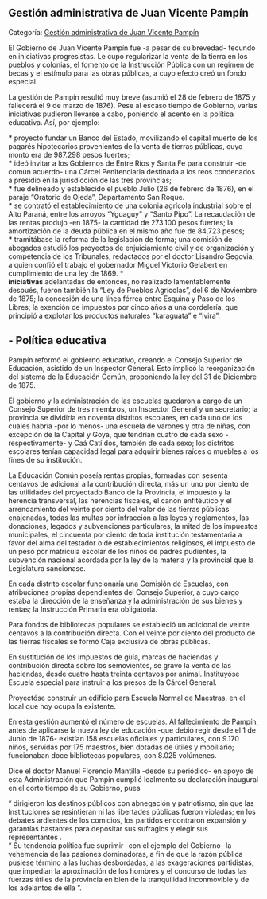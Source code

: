 ## Gestión administrativa de Juan Vicente Pampín

Categoría: [Gestión administrativa de Juan Vicente Pampín](http://descubrircorrientes.com.ar/2012/index.php/4088-corrientes-en-la-familia-argentina-1870-a-la-actualidad/tiempos-de-guerra-civil-1877-1880/juan-vicente-pampin-vigesimotercer-gobernador-constitucional/gestion-administrativa-de-juan-vicente-pampin)

El Gobierno de Juan Vicente Pampín fue -a pesar de su brevedad- fecundo en iniciativas progresistas. Le cupo regularizar la venta de la tierra en los pueblos y colonias, el fomento de la Instrucción Pública con un régimen de becas y el estímulo para las obras públicas, a cuyo efecto creó un fondo especial.

La gestión de Pampín resultó muy breve (asumió el 28 de febrero de 1875 y fallecerá el 9 de marzo de 1876). Pese al escaso tiempo de Gobierno, varias iniciativas pudieron llevarse a cabo, poniendo el acento en la política educativa. Así, por ejemplo:

**\*** proyecto fundar un Banco del Estado, movilizando el capital muerto de los pagarés hipotecarios provenientes de la venta de tierras públicas, cuyo monto era de 987.298 pesos fuertes;  
**\*** ideó invitar a los Gobiernos de Entre Ríos y Santa Fe para construir -de común acuerdo- una Cárcel Penitenciaria destinada a los reos condenados a presidio en la jurisdicción de las tres provincias;  
**\*** fue delineado y establecido el pueblo Julio (26 de febrero de 1876), en el paraje “Oratorio de Ojeda”, Departamento San Roque.  
**\*** se contrató el establecimiento de una colonia agrícola industrial sobre el Alto Paraná, entre los arroyos “Yguaguy” y “Santo Pipo”. La recaudación de las rentas produjo -en 1875- la cantidad de 273.100 pesos fuertes; la amortización de la deuda pública en el mismo año fue de 84,723 pesos;  
**\*** tramitábase la reforma de la legislación de forma; una comisión de abogados estudió los proyectos de enjuiciamiento civil y de organización y competencia de los Tribunales, redactados por el doctor Lisandro Segovia, a quien confió el trabajo el gobernador Miguel Victorio Gelabert en cumplimiento de una ley de 1869. \*  
**iniciativas** adelantadas de entonces, no realizado lamentablemente después, fueron también la “Ley de Pueblos Agrícolas”, del 6 de Noviembre de 1875; la concesión de una línea férrea entre Esquina y Paso de los Libres; la exención de impuestos por cinco años a una cordelería, que principió a explotar los productos naturales “karaguata” e “ivira”.

## **\- Política educativa**

Pampín reformó el gobierno educativo, creando el Consejo Superior de Educación, asistido de un Inspector General. Esto implicó la reorganización del sistema de la Educación Común, proponiendo la ley del 31 de Diciembre de 1875.

El gobierno y la administración de las escuelas quedaron a cargo de un Consejo Superior de tres miembros, un Inspector General y un secretario; la provincia se dividiría en noventa distritos escolares, en cada uno de los cuales habría -por lo menos- una escuela de varones y otra de niñas, con excepción de la Capital y Goya, que tendrían cuatro de cada sexo -respectivamente- y Caá Catí dos, también de cada sexo; los distritos escolares tenían capacidad legal para adquirir bienes raíces o muebles a los fines de su institución.

La Educación Común poseía rentas propias, formadas con sesenta centavos de adicional a la contribución directa, más un uno por ciento de las utilidades del proyectado Banco de la Provincia, el impuesto y la herencia transversal, las herencias fiscales, el canon enfitéutico y el arrendamiento del veinte por ciento del valor de las tierras públicas enajenadas, todas las multas por infracción a las leyes y reglamentos, las donaciones, legados y subvenciones particulares, la mitad de los impuestos municipales, el cincuenta por ciento de toda institución testamentaria a favor del alma del testador o de establecimientos religiosos, el impuesto de un peso por matrícula escolar de los niños de padres pudientes, la subvención nacional acordada por la ley de la materia y la provincial que la Legislatura sancionase.

En cada distrito escolar funcionaría una Comisión de Escuelas, con atribuciones propias dependientes del Consejo Superior, a cuyo cargo estaba la dirección de la enseñanza y la administración de sus bienes y rentas; la Instrucción Primaria era obligatoria.

Para fondos de bibliotecas populares se estableció un adicional de veinte centavos a la contribución directa. Con el veinte por ciento del producto de las tierras fiscales se formó Caja exclusiva de obras públicas.

En sustitución de los impuestos de guía, marcas de haciendas y contribución directa sobre los semovientes, se gravó la venta de las haciendas, desde cuatro hasta treinta centavos por animal. Instituyóse Escuela especial para instruir a los presos de la Cárcel General.

Proyectóse construir un edificio para Escuela Normal de Maestras, en el local que hoy ocupa la existente.

En esta gestión aumentó el número de escuelas. Al fallecimiento de Pampín, antes de aplicarse la nueva ley de educación -que debió regir desde el 1 de Junio de 1876- existían 158 escuelas oficiales y particulares, con 9.170 niños, servidas por 175 maestros, bien dotadas de útiles y mobiliario; funcionaban doce bibliotecas populares, con 8.025 volúmenes.

Dice el doctor Manuel Florencio Mantilla -desde su periódico- en apoyo de esta Administración que Pampín cumplió lealmente su declaración inaugural en el corto tiempo de su Gobierno, pues

“ dirigieron los destinos públicos con abnegación y patriotismo, sin que las Instituciones se resintieran ni las libertades públicas fueron violadas; en los debates ardientes de los comicios, los partidos encontraron expansión y garantías bastantes para depositar sus sufragios y elegir sus representantes .  
“ Su tendencia política fue suprimir -con el ejemplo del Gobierno- la vehemencia de las pasiones dominadoras, a fin de que la razón pública pusiese término a las luchas desbordadas, a las exageraciones partidistas, que impedían la aproximación de los hombres y el concurso de todas las fuerzas útiles de la provincia en bien de la tranquilidad inconmovible y de los adelantos de ella ”.